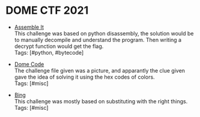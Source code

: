 # DOME CTF 2021


  <ul>
    <li>
    <a href="https://github.com/AmunRha/WriteUps/tree/main/DOMECTF21/Assemble_It">Assemble It</a><br>
      This challenge was based on python disassembly, the solution would be to manually decompile and understand the program. Then writing a decrypt function would get the flag.<br>
      Tags: [#python, #bytecode]
    </li>
  </ul>
  
  <ul>
    <li>
    <a href="https://github.com/AmunRha/WriteUps/tree/main/DOMECTF21/Dome_Code">Dome Code</a><br>
      The challenge file given was a picture, and apparantly the clue given gave the idea of solving it using the hex codes of colors.<br>
      Tags: [#misc]
    </li>   
  </ul>
  
  <ul>
    <li>
    <a href="https://github.com/AmunRha/WriteUps/blob/main/FWORDCTF21/Omen/solve_z3.py">Bing</a><br>
      This challenge was mostly based on substituting with the right things.<br>
      Tags: [#misc]
    </li>
  </ul>
